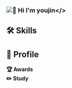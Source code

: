 ### <img src="https://capsule-render.vercel.app/api?type=slice&color=auto&height=300&section=header&text=capsule%20render&fontSize=90" >💖 Hi I'm youjin</>

## 🛠 Skills

## 🔎 Profile

**🏆 Awards** <br>
**✏️ Study**



